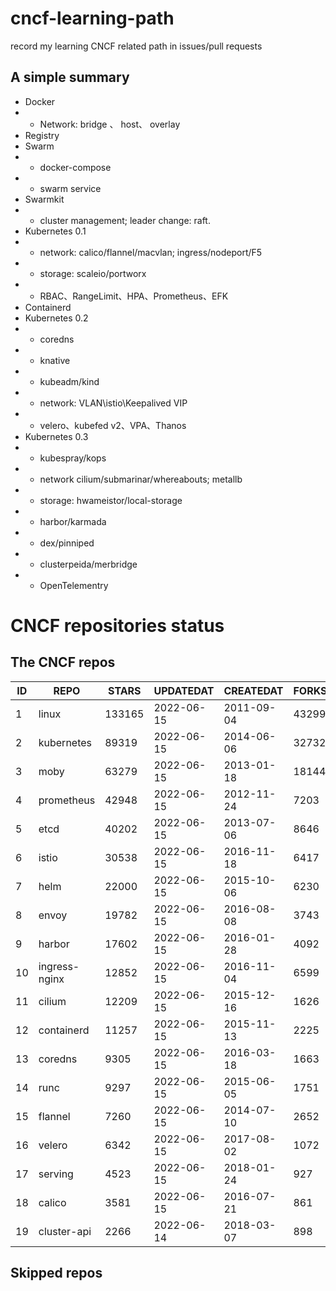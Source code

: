 # cncf-learning-path
record my learning CNCF related path in issues/pull requests

## A simple summary
- Docker
- - Network: bridge 、 host、 overlay
- Registry
- Swarm
- - docker-compose
- - swarm service
- Swarmkit
- - cluster management; leader change: raft.
- Kubernetes 0.1
- - network: calico/flannel/macvlan; ingress/nodeport/F5
- - storage: scaleio/portworx
- - RBAC、RangeLimit、HPA、Prometheus、EFK
- Containerd
- Kubernetes 0.2
- - coredns
- - knative
- - kubeadm/kind
- - network: VLAN\istio\Keepalived VIP
- - velero、kubefed v2、VPA、Thanos
- Kubernetes 0.3
- - kubespray/kops
- - network cilium/submarinar/whereabouts; metallb
- - storage: hwameistor/local-storage
- - harbor/karmada
- - dex/pinniped
- - clusterpeida/merbridge
- - OpenTelementry

# CNCF repositories status
<!--START_SECTION:github_repos-->
## The CNCF repos
| ID |     REPO      | STARS  | UPDATEDAT  | CREATEDAT  | FORKSCOUNT |
|----|---------------|--------|------------|------------|------------|
|  1 | linux         | 133165 | 2022-06-15 | 2011-09-04 |      43299 |
|  2 | kubernetes    |  89319 | 2022-06-15 | 2014-06-06 |      32732 |
|  3 | moby          |  63279 | 2022-06-15 | 2013-01-18 |      18144 |
|  4 | prometheus    |  42948 | 2022-06-15 | 2012-11-24 |       7203 |
|  5 | etcd          |  40202 | 2022-06-15 | 2013-07-06 |       8646 |
|  6 | istio         |  30538 | 2022-06-15 | 2016-11-18 |       6417 |
|  7 | helm          |  22000 | 2022-06-15 | 2015-10-06 |       6230 |
|  8 | envoy         |  19782 | 2022-06-15 | 2016-08-08 |       3743 |
|  9 | harbor        |  17602 | 2022-06-15 | 2016-01-28 |       4092 |
| 10 | ingress-nginx |  12852 | 2022-06-15 | 2016-11-04 |       6599 |
| 11 | cilium        |  12209 | 2022-06-15 | 2015-12-16 |       1626 |
| 12 | containerd    |  11257 | 2022-06-15 | 2015-11-13 |       2225 |
| 13 | coredns       |   9305 | 2022-06-15 | 2016-03-18 |       1663 |
| 14 | runc          |   9297 | 2022-06-15 | 2015-06-05 |       1751 |
| 15 | flannel       |   7260 | 2022-06-15 | 2014-07-10 |       2652 |
| 16 | velero        |   6342 | 2022-06-15 | 2017-08-02 |       1072 |
| 17 | serving       |   4523 | 2022-06-15 | 2018-01-24 |        927 |
| 18 | calico        |   3581 | 2022-06-15 | 2016-07-21 |        861 |
| 19 | cluster-api   |   2266 | 2022-06-14 | 2018-03-07 |        898 |



## Skipped repos
<!--END_SECTION:github_repos-->
